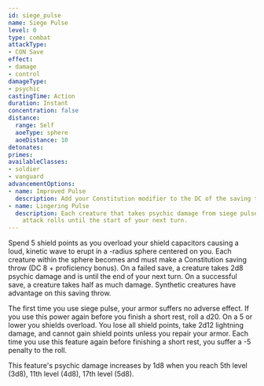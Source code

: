 ```yaml
---
id: siege_pulse
name: Siege Pulse
level: 0
type: combat
attackType:
- CON Save
effect:
- damage
- control
damageType:
- psychic
castingTime: Action
duration: Instant
concentration: false
distance:
  range: Self
  aoeType: sphere
  aoeDistance: 10
detonates:
primes:
availableClasses:
- soldier
- vanguard
advancementOptions:
- name: Improved Pulse
  description: Add your Constitution modifier to the DC of the saving throw as you increase the frequency of the pulse to a level you can barely withstand.
- name: Lingering Pulse
  description: Each creature that takes psychic damage from siege pulse has disadvantage on its melee or ranged
    attack rolls until the start of your next turn.
---
```

Spend 5 shield points as you overload your shield capacitors causing a loud, kinetic wave to erupt in a <me-distance length="10" adj/>-radius
sphere centered on you. Each creature within the sphere becomes <me-condition id="deafened"/> and must
make a Constitution saving throw (DC 8 + proficiency bonus). On a failed save, a creature takes
2d8 psychic damage and is <me-condition id="stunned"/> until the end of your next turn. On a successful save, a creature
takes half as much damage. Synthetic creatures have advantage on this saving throw.

The first time you use siege pulse, your armor suffers no adverse effect. If you use this power again before you
finish a short rest, roll a d20. On a 5 or lower you shields overload. You lose
all shield points, take 2d12 lightning damage, and cannot gain shield points unless you repair your armor. Each time you
use this feature again before finishing a short rest, you suffer a -5 penalty to the roll.

This feature's psychic damage increases by 1d8 when you reach 5th level (3d8), 11th level (4d8), 17th level (5d8).
